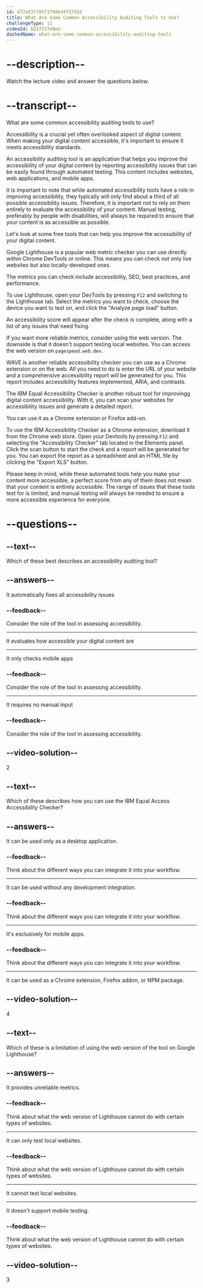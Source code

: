 ```yaml
---
id: 672a537f05f3798bd4f57d2d
title: What Are Some Common Accessibility Auditing Tools to Use?
challengeType: 11
videoId: BZ37IV7eNeo
dashedName: what-are-some-common-accessibility-auditing-tools
---
```


# --description--

Watch the lecture video and answer the questions below.

# --transcript--

What are some common accessibility auditing tools to use?

Accessibility is a crucial yet often overlooked aspect of digital content. When making your digital content accessible, it's important to ensure it meets accessibility standards.

An accessibility auditing tool is an application that helps you improve the accessibility of your digital content by reporting accessibility issues that can be easily found through automated testing. This content includes websites, web applications, and mobile apps.

It is important to note that while automated accessibility tools have a role in improving accessibility, they typically will only find about a third of all possible accessibility issues. Therefore, it is important not to rely on them entirely to evaluate the accessibility of your content. Manual testing, preferably by people with disabilities, will always be required to ensure that your content is as accessible as possible.

Let's look at some free tools that can help you improve the accessibility of your digital content.

Google Lighthouse is a popular web metric checker you can use directly within Chrome DevTools or online. This means you can check not only live websites but also locally-developed ones.

The metrics you can check include accessibility, SEO, best practices, and performance.

To use Lighthouse, open your DevTools by pressing `F12` and switching to the Lighthouse tab.
Select the metrics you want to check, choose the device you want to test on, and click the "Analyze page load" button.

An accessibility score will appear after the check is complete, along with a list of any issues that need fixing.

If you want more reliable metrics, consider using the web version. The downside is that it doesn't support testing local websites. You can access the web version on `pagespeed.web.dev`.

WAVE is another reliable accessibility checker you can use as a Chrome extension or on the web. All you need to do is enter the URL of your website and a comprehensive accessibility report will be generated for you. This report includes accessibility features implemented, ARIA, and contrasts.

The IBM Equal Accessibility Checker is another robust tool for improvingg digital content accessibility. With it, you can scan your websites for accessibility issues and generate a detailed report.

You can use it as a Chrome extension or Firefox add-on.

To use the IBM Accessibility Checker as a Chrome extension, download it from the Chrome web store. Open your Devtools by pressing `F12` and selecting the "Accessibility Checker" tab located in the Elements panel. Click the scan button to start the check and a report will be generated for you. You can export the report as a spreadsheet and an HTML file by clicking the "Export XLS" button.

Please keep in mind, while these automated tools help you make your content more accessible, a perfect score from any of them does not mean that your content is entirely accessible. The range of issues that these tools test for is limited, and manual testing will always be needed to ensure a more accessible experience for everyone.

# --questions--

## --text--

Which of these best describes an accessibility auditing tool?

## --answers--

It automatically fixes all accessibility issues

### --feedback--

Consider the role of the tool in assessing accessibility.

---

It evaluates how accessible your digital content are

---

It only checks mobile apps

### --feedback--

Consider the role of the tool in assessing accessibility.

---

It requires no manual input

### --feedback--

Consider the role of the tool in assessing accessibility.

## --video-solution--

2

## --text--

Which of these describes how you can use the IBM Equal Access Accessibility Checker?

## --answers--

It can be used only as a desktop application.

### --feedback--

Think about the different ways you can integrate it into your workflow.

---

It can be used without any development integration.

### --feedback--

Think about the different ways you can integrate it into your workflow.

---

It's exclusively for mobile apps.

### --feedback--

Think about the different ways you can integrate it into your workflow.

---

It can be used as a Chrome extension, Firefox addon, or NPM package.

## --video-solution--

4

## --text--

Which of these is a limitation of using the web version of the tool on Google Lighthouse?

## --answers--

It provides unreliable metrics.

### --feedback--

Think about what the web version of Lighthouse cannot do with certain types of websites.

---

It can only test local websites.

### --feedback--

Think about what the web version of Lighthouse cannot do with certain types of websites.

---

It cannot test local websites.

---

It doesn't support mobile testing.

### --feedback--

Think about what the web version of Lighthouse cannot do with certain types of websites.

## --video-solution--

3
